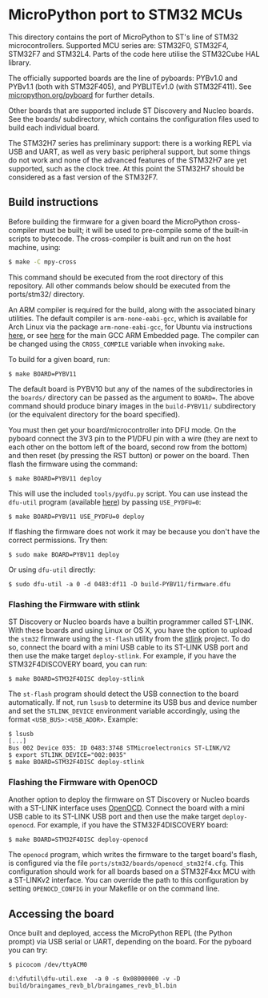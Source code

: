 MicroPython port to STM32 MCUs
==============================

This directory contains the port of MicroPython to ST's line of STM32
microcontrollers.  Supported MCU series are: STM32F0, STM32F4, STM32F7 and
STM32L4.  Parts of the code here utilise the STM32Cube HAL library.

The officially supported boards are the line of pyboards: PYBv1.0 and PYBv1.1
(both with STM32F405), and PYBLITEv1.0 (with STM32F411).  See
[micropython.org/pyboard](http://www.micropython.org/pyboard/) for further
details.

Other boards that are supported include ST Discovery and Nucleo boards.
See the boards/ subdirectory, which contains the configuration files used
to build each individual board.

The STM32H7 series has preliminary support: there is a working REPL via
USB and UART, as well as very basic peripheral support, but some things do
not work and none of the advanced features of the STM32H7 are yet supported,
such as the clock tree.  At this point the STM32H7 should be considered as a
fast version of the STM32F7.

Build instructions
------------------

Before building the firmware for a given board the MicroPython cross-compiler
must be built; it will be used to pre-compile some of the built-in scripts to
bytecode.  The cross-compiler is built and run on the host machine, using:
```bash
$ make -C mpy-cross
```
This command should be executed from the root directory of this repository.
All other commands below should be executed from the ports/stm32/ directory.

An ARM compiler is required for the build, along with the associated binary
utilities.  The default compiler is `arm-none-eabi-gcc`, which is available for
Arch Linux via the package `arm-none-eabi-gcc`, for Ubuntu via instructions
[here](https://launchpad.net/~team-gcc-arm-embedded/+archive/ubuntu/ppa), or
see [here](https://launchpad.net/gcc-arm-embedded) for the main GCC ARM
Embedded page.  The compiler can be changed using the `CROSS_COMPILE` variable
when invoking `make`.

To build for a given board, run:

    $ make BOARD=PYBV11

The default board is PYBV10 but any of the names of the subdirectories in the
`boards/` directory can be passed as the argument to `BOARD=`.  The above command
should produce binary images in the `build-PYBV11/` subdirectory (or the
equivalent directory for the board specified).

You must then get your board/microcontroller into DFU mode.  On the pyboard
connect the 3V3 pin to the P1/DFU pin with a wire (they are next to each
other on the bottom left of the board, second row from the bottom) and then
reset (by pressing the RST button) or power on the board.  Then flash the
firmware using the command:

    $ make BOARD=PYBV11 deploy

This will use the included `tools/pydfu.py` script.  You can use instead the
`dfu-util` program (available [here](http://dfu-util.sourceforge.net/)) by
passing `USE_PYDFU=0`:

    $ make BOARD=PYBV11 USE_PYDFU=0 deploy

If flashing the firmware does not work it may be because you don't have the
correct permissions.  Try then:

    $ sudo make BOARD=PYBV11 deploy

Or using `dfu-util` directly:

    $ sudo dfu-util -a 0 -d 0483:df11 -D build-PYBV11/firmware.dfu


### Flashing the Firmware with stlink

ST Discovery or Nucleo boards have a builtin programmer called ST-LINK. With
these boards and using Linux or OS X, you have the option to upload the
`stm32` firmware using the `st-flash` utility from the
[stlink](https://github.com/texane/stlink) project. To do so, connect the board
with a mini USB cable to its ST-LINK USB port and then use the make target
`deploy-stlink`. For example, if you have the STM32F4DISCOVERY board, you can
run:

    $ make BOARD=STM32F4DISC deploy-stlink

The `st-flash` program should detect the USB connection to the board
automatically. If not, run `lsusb` to determine its USB bus and device number
and set the `STLINK_DEVICE` environment variable accordingly, using the format
`<USB_BUS>:<USB_ADDR>`. Example:

    $ lsusb
    [...]
    Bus 002 Device 035: ID 0483:3748 STMicroelectronics ST-LINK/V2
    $ export STLINK_DEVICE="002:0035"
    $ make BOARD=STM32F4DISC deploy-stlink


### Flashing the Firmware with OpenOCD

Another option to deploy the firmware on ST Discovery or Nucleo boards with a
ST-LINK interface uses [OpenOCD](http://openocd.org/). Connect the board with
a mini USB cable to its ST-LINK USB port and then use the make target
`deploy-openocd`. For example, if you have the STM32F4DISCOVERY board:

    $ make BOARD=STM32F4DISC deploy-openocd

The `openocd` program, which writes the firmware to the target board's flash,
is configured via the file `ports/stm32/boards/openocd_stm32f4.cfg`. This
configuration should work for all boards based on a STM32F4xx MCU with a
ST-LINKv2 interface. You can override the path to this configuration by setting
`OPENOCD_CONFIG` in your Makefile or on the command line.

Accessing the board
-------------------

Once built and deployed, access the MicroPython REPL (the Python prompt) via USB
serial or UART, depending on the board.  For the pyboard you can try:

    $ picocom /dev/ttyACM0
    
```
d:\dfutil\dfu-util.exe  -a 0 -s 0x08000000 -v -D build/braingames_revb_bl/braingames_revb_bl.bin
```
    
